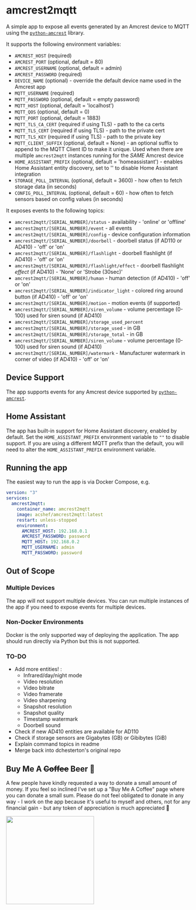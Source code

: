 # amcrest2mqtt

A simple app to expose all events generated by an Amcrest device to MQTT using the
[`python-amcrest`](https://github.com/tchellomello/python-amcrest) library.

It supports the following environment variables:

- `AMCREST_HOST` (required)
- `AMCREST_PORT` (optional, default = 80)
- `AMCREST_USERNAME` (optional, default = admin)
- `AMCREST_PASSWORD` (required)
- `DEVICE_NAME` (optional) - override the default device name used in the Amcrest app
- `MQTT_USERNAME` (required)
- `MQTT_PASSWORD` (optional, default = empty password)
- `MQTT_HOST` (optional, default = 'localhost')
- `MQTT_QOS` (optional, default = 0)
- `MQTT_PORT` (optional, default = 1883)
- `MQTT_TLS_CA_CERT` (required if using TLS) - path to the ca certs
- `MQTT_TLS_CERT` (required if using TLS) - path to the private cert
- `MQTT_TLS_KEY` (required if using TLS) - path to the private key
- `MQTT_CLIENT_SUFFIX` (optional, default = None) - an optional suffix to append to the MQTT Client ID to make it unique. Used when there are multiple `amcrest2mqtt` instances running for the _SAME_ Amcrest device
- `HOME_ASSISTANT_PREFIX` (optional, default = 'homeassistant') - enables Home Assistant entity discovery, set to '' to disable Home Assistant integration
- `STORAGE_POLL_INTERVAL` (optional, default = 3600) - how often to fetch storage data (in seconds)
- `CONFIG_POLL_INTERVAL` (optional, default = 60) - how often to fetch sensors based on config values (in seconds)

It exposes events to the following topics:

- `amcrest2mqtt/[SERIAL_NUMBER]/status` - availability - 'online' or 'offline'
- `amcrest2mqtt/[SERIAL_NUMBER]/event` - all events
- `amcrest2mqtt/[SERIAL_NUMBER]/config` - device configuration information
- `amcrest2mqtt/[SERIAL_NUMBER]/doorbell` - doorbell status (if AD110 or AD410) - 'off' or 'on'
- `amcrest2mqtt/[SERIAL_NUMBER]/flashlight` - doorbell flashlight (if AD410) - 'off' or 'on'
- `amcrest2mqtt/[SERIAL_NUMBER]/flashlight/effect` - doorbell flashlight _effect_ (if AD410) - 'None' or 'Strobe (30sec)'
- `amcrest2mqtt/[SERIAL_NUMBER]/human` - human detection (if AD410) - 'off' or 'on'
- `amcrest2mqtt/[SERIAL_NUMBER]/indicator_light` - colored ring around button (if AD410) - 'off' or 'on'
- `amcrest2mqtt/[SERIAL_NUMBER]/motion` - motion events (if supported)
- `amcrest2mqtt/[SERIAL_NUMBER]/siren_volume` - volume percentage (0-100) used for siren sound (if AD410)
- `amcrest2mqtt/[SERIAL_NUMBER]/storage_used_percent`
- `amcrest2mqtt/[SERIAL_NUMBER]/storage_used` - in GB
- `amcrest2mqtt/[SERIAL_NUMBER]/storage_total` - in GB
- `amcrest2mqtt/[SERIAL_NUMBER]/siren_volume` - volume percentage (0-100) used for siren sound (if AD410)
- `amcrest2mqtt/[SERIAL_NUMBER]/watermark` - Manufacturer watermark in corner of video (if AD410) - 'off' or 'on'

## Device Support

The app supports events for any Amcrest device supported by [`python-amcrest`](https://github.com/tchellomello/python-amcrest).

## Home Assistant

The app has built-in support for Home Assistant discovery, enabled by default. Set the `HOME_ASSISTANT_PREFIX` environment variable to `""` to disable support. If you are using a different MQTT prefix than the default, you will need to alter the `HOME_ASSISTANT_PREFIX` environment variable.

## Running the app

The easiest way to run the app is via Docker Compose, e.g.

```yaml
version: "3"
services:
  amcrest2mqtt:
    container_name: amcrest2mqtt
    image: acshef/amcrest2mqtt:latest
    restart: unless-stopped
    environment:
      AMCREST_HOST: 192.168.0.1
      AMCREST_PASSWORD: password
      MQTT_HOST: 192.168.0.2
      MQTT_USERNAME: admin
      MQTT_PASSWORD: password
```

## Out of Scope

### Multiple Devices

The app will not support multiple devices. You can run multiple instances of the app if you need to expose events for multiple devices.

### Non-Docker Environments

Docker is the only supported way of deploying the application. The app should run directly via Python but this is not supported.

### TO-DO

- Add more entities! :
  - Infrared/day/night mode
  - Video resolution
  - Video bitrate
  - Video framerate
  - Video sharpening
  - Snapshot resolution
  - Snapshot quality
  - Timestamp watermark
  - Doorbell sound
- Check if new AD410 entities are available for AD110
- Check if storage sensors are Gigabytes (GB) or Gibibytes (GiB)
- Explain command topics in readme
- Merge back into dchesterton's original repo

## Buy Me A ~~Coffee~~ Beer 🍻

A few people have kindly requested a way to donate a small amount of money. If you feel so inclined I've set up a "Buy Me A Coffee"
page where you can donate a small sum. Please do not feel obligated to donate in any way - I work on the app because it's
useful to myself and others, not for any financial gain - but any token of appreciation is much appreciated 🙂

<a href="https://www.buymeacoffee.com/dchesterton"><img src="https://img.buymeacoffee.com/api/?url=aHR0cHM6Ly9pbWcuYnV5bWVhY29mZmVlLmNvbS9hcGkvP25hbWU9ZGNoZXN0ZXJ0b24mc2l6ZT0zMDAmYmctaW1hZ2U9Ym1jJmJhY2tncm91bmQ9ZmY4MTNm&creator=dchesterton&is_creating=building%20software%20to%20help%20create%20awesome%20homes&design_code=1&design_color=%23ff813f&slug=dchesterton" height="240" /></a>

